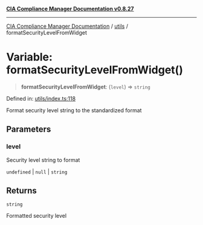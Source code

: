 [**CIA Compliance Manager Documentation v0.8.27**](../../README.md)

***

[CIA Compliance Manager Documentation](../../modules.md) / [utils](../README.md) / formatSecurityLevelFromWidget

# Variable: formatSecurityLevelFromWidget()

> **formatSecurityLevelFromWidget**: (`level`) => `string`

Defined in: [utils/index.ts:118](https://github.com/Hack23/cia-compliance-manager/blob/26bb73ca86d23be8656cdd29d12202323a449310/src/utils/index.ts#L118)

Format security level string to the standardized format

## Parameters

### level

Security level string to format

`undefined` | `null` | `string`

## Returns

`string`

Formatted security level
